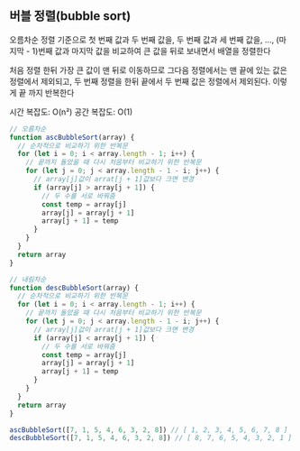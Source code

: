 ## 버블 정렬(bubble sort)

오름차순 정렬 기준으로 첫 번째 값과 두 번째 값을, 두 번째 값과 세 번째 값을, ..., (마지막 - 1)번째 값과 마지막 값을 비교하여 큰 값을 뒤로 보내면서 배열을 정렬한다

처음 정렬 한뒤 가장 큰 값이 맨 뒤로 이동하므로 그다음 정렬에서는 맨 끝에 있는 값은 정렬에서 제외되고, 두 번째 정렬을 한뒤 끝에서 두 번째 값은 정렬에서 제외된다. 이렇게 끝 까지 반복한다

시간 복잡도: O(n²)
공간 복잡도: O(1)

```javascript
// 오름차순
function ascBubbleSort(array) {
  // 순차적으로 비교하기 위한 반복문
  for (let i = 0; i < array.length - 1; i++) {
    // 끝까지 돌았을 때 다시 처음부터 비교하기 위한 반복문
    for (let j = 0; j < array.length - 1 - i; j++) {
      // array[j]값이 arrat[j + 1]값보다 크면 변경
      if (array[j] > array[j + 1]) {
        // 두 수를 서로 바꿔줌
        const temp = array[j]
        array[j] = array[j + 1]
        array[j + 1] = temp
      }
    }
  }
  return array
}

// 내림차순
function descBubbleSort(array) {
  // 순차적으로 비교하기 위한 반복문
  for (let i = 0; i < array.length - 1; i++) {
    // 끝까지 돌았을 때 다시 처음부터 비교하기 위한 반복문
    for (let j = 0; j < array.length - 1 - i; j++) {
      // array[j]값이 arrat[j + 1]값보다 크면 변경
      if (array[j] < array[j + 1]) {
        // 두 수를 서로 바꿔줌
        const temp = array[j]
        array[j] = array[j + 1]
        array[j + 1] = temp
      }
    }
  }
  return array
}

ascBubbleSort([7, 1, 5, 4, 6, 3, 2, 8]) // [ 1, 2, 3, 4, 5, 6, 7, 8 ]
descBubbleSort([7, 1, 5, 4, 6, 3, 2, 8]) // [ 8, 7, 6, 5, 4, 3, 2, 1 ]
```
